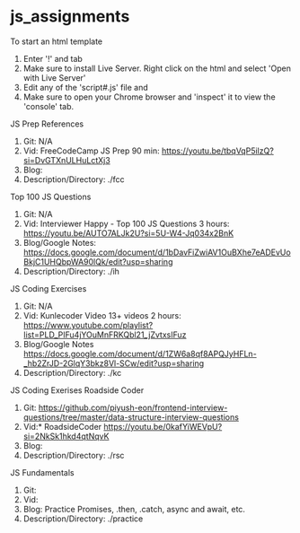 # js_assignments

To start an html template
  1. Enter '!' and tab
  2. Make sure to install Live Server. Right click on the html and select 'Open with Live Server' 
  3. Edit any of the 'script#.js' file and 
  4. Make sure to open your Chrome browser and 'inspect' it to view the 'console' tab.

JS Prep References
  1. Git: N/A
  2. Vid: FreeCodeCamp JS Prep 90 min: https://youtu.be/tbqVqP5ilzQ?si=DvGTXnULHuLctXj3
  3. Blog:  
  4. Description/Directory: ./fcc

Top 100 JS Questions    
  1. Git: N/A
  2. Vid: Interviewer Happy - Top 100 JS Questions 3 hours: https://youtu.be/AUTO7ALJk2U?si=5U-W4-Jq034x2BnK   
  3. Blog/Google Notes: https://docs.google.com/document/d/1bDavFiZwiAV1OuBXhe7eADEvUoBkjC1UHQbpWA90lQk/edit?usp=sharing
  4. Description/Directory: ./ih

JS Coding Exercises 
  1. Git: N/A
  2. Vid: Kunlecoder Video 13+ videos 2 hours: https://www.youtube.com/playlist?list=PLD_PIFu4jYOuMnFRKQbl21_jZvtxsIFuz    
  3. Blog/Google Notes https://docs.google.com/document/d/1ZW6a8qf8APQJyHFLn-_hb2ZrJD-2GlqY3bkz8Vl-SCw/edit?usp=sharing
  4. Description/Directory: ./kc

JS Coding Exerises Roadside Coder
  1. Git: https://github.com/piyush-eon/frontend-interview-questions/tree/master/data-structure-interview-questions
  2. Vid:* RoadsideCoder https://youtu.be/0kafYiWEVpU?si=2NkSk1hkd4qtNqvK    
  3. Blog:  
  4. Description/Directory: ./rsc

JS Fundamentals  
  1. Git:
  2. Vid:  
  3. Blog: Practice Promises, .then, .catch, async and await, etc. 
  4. Description/Directory: ./practice